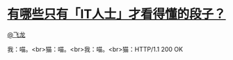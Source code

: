 
#  [有哪些只有「IT人士」才看得懂的段子？](https://zhihu.com/questions/28099696)



[@飞龙](https://zhihu.com/people/6d1a164af570b03f27b5f58534f7557e)

我：喵。&lt;br&gt;猫：喵。&lt;br&gt;我：喵。&lt;br&gt;猫：HTTP/1.1 200 OK